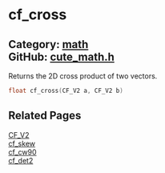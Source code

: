 # cf_cross

Category: [math](https://github.com/RandyGaul/cute_framework/blob/master/docs/api_reference?id=math)  
GitHub: [cute_math.h](https://github.com/RandyGaul/cute_framework/blob/master/include/cute_math.h)  
---

Returns the 2D cross product of two vectors.

```cpp
float cf_cross(CF_V2 a, CF_V2 b)
```

## Related Pages

[CF_V2](https://github.com/RandyGaul/cute_framework/blob/master/docs/math/cf_v2.md)  
[cf_skew](https://github.com/RandyGaul/cute_framework/blob/master/docs/math/cf_skew.md)  
[cf_cw90](https://github.com/RandyGaul/cute_framework/blob/master/docs/math/cf_cw90.md)  
[cf_det2](https://github.com/RandyGaul/cute_framework/blob/master/docs/math/cf_det2.md)  
